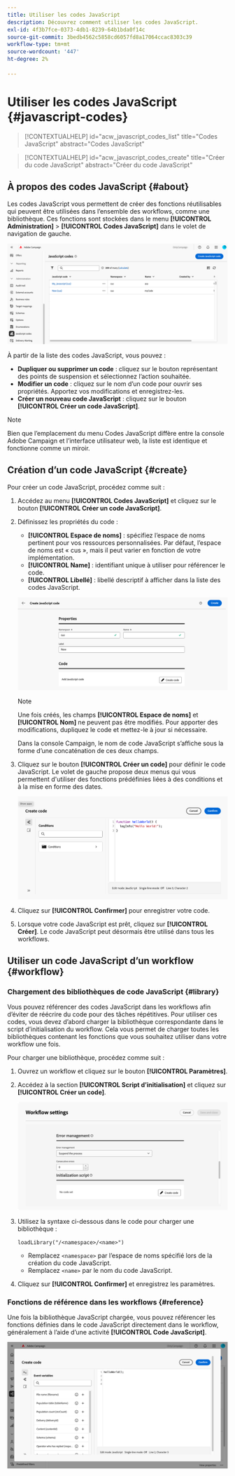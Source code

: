 ```yaml
---
title: Utiliser les codes JavaScript
description: Découvrez comment utiliser les codes JavaScript.
exl-id: 4f3b7fce-0373-4db1-8239-64b1bda0f14c
source-git-commit: 3bedb4562c5858cd6057fd8a17064ccac8303c39
workflow-type: tm+mt
source-wordcount: '447'
ht-degree: 2%

---
```


# Utiliser les codes JavaScript {#javascript-codes}

<!-- JavaScript codes -->

>[!CONTEXTUALHELP]
>id="acw_javascript_codes_list"
>title="Codes JavaScript"
>abstract="Codes JavaScript"

>[!CONTEXTUALHELP]
>id="acw_javascript_codes_create"
>title="Créer du code JavaScript"
>abstract="Créer du code JavaScript"

## À propos des codes JavaScript {#about}

Les codes JavaScript vous permettent de créer des fonctions réutilisables qui peuvent être utilisées dans l’ensemble des workflows, comme une bibliothèque. Ces fonctions sont stockées dans le menu **[!UICONTROL Administration]** > **[!UICONTROL Codes JavaScript]** dans le volet de navigation de gauche.

![](assets/javascript-list.png)

À partir de la liste des codes JavaScript, vous pouvez :

* **Dupliquer ou supprimer un code** : cliquez sur le bouton représentant des points de suspension et sélectionnez l’action souhaitée.
* **Modifier un code** : cliquez sur le nom d’un code pour ouvrir ses propriétés. Apportez vos modifications et enregistrez-les.
* **Créer un nouveau code JavaScript** : cliquez sur le bouton **[!UICONTROL Créer un code JavaScript]**.

>[!NOTE]
>
>Bien que l’emplacement du menu Codes JavaScript diffère entre la console Adobe Campaign et l’interface utilisateur web, la liste est identique et fonctionne comme un miroir.

## Création d’un code JavaScript {#create}

Pour créer un code JavaScript, procédez comme suit :

1. Accédez au menu **[!UICONTROL Codes JavaScript]** et cliquez sur le bouton **[!UICONTROL Créer un code JavaScript]**.

1. Définissez les propriétés du code :

   * **[!UICONTROL Espace de noms]** : spécifiez l’espace de noms pertinent pour vos ressources personnalisées. Par défaut, l’espace de noms est « cus », mais il peut varier en fonction de votre implémentation.
   * **[!UICONTROL Name]** : identifiant unique à utiliser pour référencer le code.
   * **[!UICONTROL Libellé]** : libellé descriptif à afficher dans la liste des codes JavaScript.

   ![](assets/javascript-create.png)

   >[!NOTE]
   >
   >Une fois créés, les champs **[!UICONTROL Espace de noms]** et **[!UICONTROL Nom]** ne peuvent pas être modifiés. Pour apporter des modifications, dupliquez le code et mettez-le à jour si nécessaire.
   >
   >Dans la console Campaign, le nom de code JavaScript s’affiche sous la forme d’une concaténation de ces deux champs.

1. Cliquez sur le bouton **[!UICONTROL Créer un code]** pour définir le code JavaScript. Le volet de gauche propose deux menus qui vous permettent d&#39;utiliser des fonctions prédéfinies liées à des conditions et à la mise en forme des dates.

   ![](assets/javascript-code.png)

1. Cliquez sur **[!UICONTROL Confirmer]** pour enregistrer votre code.

1. Lorsque votre code JavaScript est prêt, cliquez sur **[!UICONTROL Créer]**.  Le code JavaScript peut désormais être utilisé dans tous les workflows.

## Utiliser un code JavaScript d’un workflow {#workflow}

### Chargement des bibliothèques de code JavaScript {#library}

Vous pouvez référencer des codes JavaScript dans les workflows afin d’éviter de réécrire du code pour des tâches répétitives. Pour utiliser ces codes, vous devez d’abord charger la bibliothèque correspondante dans le script d’initialisation du workflow. Cela vous permet de charger toutes les bibliothèques contenant les fonctions que vous souhaitez utiliser dans votre workflow une fois.

Pour charger une bibliothèque, procédez comme suit :

1. Ouvrez un workflow et cliquez sur le bouton **[!UICONTROL Paramètres]**.
1. Accédez à la section **[!UICONTROL Script d’initialisation]** et cliquez sur **[!UICONTROL Créer un code]**.

   ![](assets/javascript-initialization.png)

1. Utilisez la syntaxe ci-dessous dans le code pour charger une bibliothèque :

   ```
   loadLibrary("/<namespace>/<name>")
   ```

   * Remplacez `<namespace>` par l’espace de noms spécifié lors de la création du code JavaScript.
   * Remplacez `<name>` par le nom du code JavaScript.

1. Cliquez sur **[!UICONTROL Confirmer]** et enregistrez les paramètres.

### Fonctions de référence dans les workflows {#reference}

Une fois la bibliothèque JavaScript chargée, vous pouvez référencer les fonctions définies dans le code JavaScript directement dans le workflow, généralement à l’aide d’une activité **[!UICONTROL Code JavaScript]**.

![](assets/javascript-function.png)
